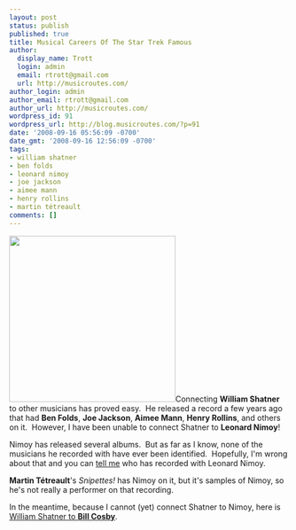 ```yaml
---
layout: post
status: publish
published: true
title: Musical Careers Of The Star Trek Famous
author:
  display_name: Trott
  login: admin
  email: rtrott@gmail.com
  url: http://musicroutes.com/
author_login: admin
author_email: rtrott@gmail.com
author_url: http://musicroutes.com/
wordpress_id: 91
wordpress_url: http://blog.musicroutes.com/?p=91
date: '2008-09-16 05:56:09 -0700'
date_gmt: '2008-09-16 12:56:09 -0700'
tags:
- william shatner
- ben folds
- leonard nimoy
- joe jackson
- aimee mann
- henry rollins
- martin tétreault
comments: []
---
```

<p><img class="alignleft size-medium wp-image-93" title="Nimoy and Shatner" src="http://blog.musicroutes.com/wp-content/uploads/2008/09/cd_spaced_out_01.jpg" alt="" width="300" height="300" />Connecting <strong>William Shatner</strong> to other musicians has proved easy.  He released a record a few years ago that had <strong>Ben Folds</strong>, <strong>Joe Jackson</strong>, <strong>Aimee Mann</strong>, <strong>Henry Rollins</strong>, and others on it.  However, I have been unable to connect Shatner to <strong>Leonard Nimoy</strong>!</p>
<p>Nimoy has released several albums.  But as far as I know, none of the musicians he recorded with have ever been identified.  Hopefully, I'm wrong about that and you can <a href="http://musicroutes.com/contact.php" target="_blank">tell me</a> who has recorded with Leonard Nimoy.</p>
<p><strong>Martin Tétreault</strong>'s <em>Snipettes! </em>has Nimoy on it, but it's samples of Nimoy, so he's not really a performer on that recording.</p>
<p>In the meantime, because I cannot (yet) connect Shatner to Nimoy, here is <a href="http://musicroutes.com/route.php?musicianName=William+Shatner&amp;musicianName2=Bill+Cosby" target="_blank">William Shatner to <strong>Bill Cosby</strong></a>.</p>
